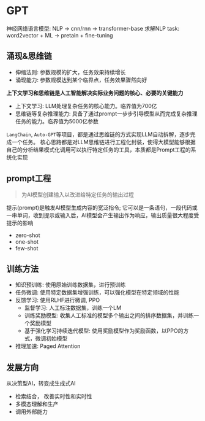 # GPT

神经网络语言模型: NLP -> cnn/rnn -> transformer-base
求解NLP task: word2vector + ML -> pretain + fine-tuning

## 涌现&思维链

- 伸缩法则: 参数规模的扩大，任务效果持续增长
- 涌现能力: 参数规模达到某个临界点，任务效果骤然向好

**上下文学习和思维链是人工智能解决实际业务问题的核心、必要的关键能力**

- 上下文学习: LLM处理复杂任务的核心能力。临界值为700亿
- 思维链等复杂推理能力: 具备了通过prompt一步步引导模型从而完成复杂推理任务的能力。临界值为5000亿参数

`LangChain`, `Auto-GPT`等项目，都是通过思维链的方式实现LLM自动拆解，逐步完成一个任务。 核心思路都是对LLM思维链进行工程化封装，使得大模型能够根据自己的分析结果模式化调用可以执行特定任务的工具，本质都是Prompt工程的系统化实现

## prompt工程

> 为AI模型创建输入以改进给特定任务的输出过程

提示(prompt)是触发AI模型生成内容的宽泛指令; 它可以是一条语句，一段代码或一串单词，收到提示或输入后，AI模型会产生输出作为响应，输出质量很大程度受提示的影响

- zero-shot
- one-shot
- few-shot

## 训练方法

- 知识预训练: 使用原始训练数据集，进行预训练
- 任务微调: 使用特定数据集增强训练，可以强化模型在特定领域的性能
- 反馈学习: 使用RLHF进行微调, PPO
  - 监督学习: 人工标注数据集，训练一个LM
  - 训练奖励模型: 收集人工标准的模型多个输出之间的排序数据集，并训练一个奖励模型
  - 基于强化学习持续迭代模型: 使用奖励模型作为奖励函数，以PPO的方式，微调初始模型
- 推理加速: Paged Attention

## 发展方向

从决策型AI，转变成生成式AI

- 检索结合， 改善实时性和实时性
- 多模态理解和生产
- 调用外部能力